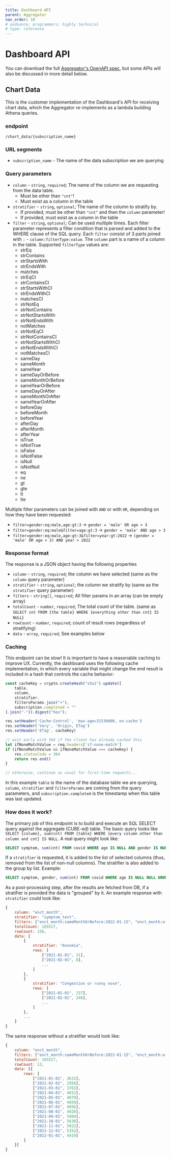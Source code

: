 ```yaml
---
title: Dashboard API
parent: Aggregator
nav_order: 10
# audience: programmers; highly technical
# type: reference
---
```


# Dashboard API

You can download the full [Aggregator's OpenAPI spec](dashboard_api.prod.yaml),
but some APIs will also be discussed in more detail below.

## Chart Data

This is the customer implementation of the Dashboard's API for receiving chart data,
which the Aggregator re-implements as a lambda building Athena queries.

### endpoint
`/chart_data/{subscription_name}`

### URL segments
- `subscription_name` - The name of the data subscription we are querying

### Query parameters
- `column` - `string`, `required`; The name of the column we are requesting from the data table.
    - Must be other than `"cnt"`!
    - Must exist as a column in the table
- `stratifier` - `string`, `optional`; The name of the column to stratify by.
    - If provided, must be other than `"cnt"` and then the `column` parameter!
    - If provided, must exist as a column in the table
- `filter` - `string`, `optional`; Can be used multiple times. Each filter parameter represents a filter condition that is parsed and added to the WHERE clause of the SQL query. Each `filter` consist of 3 parts joined with `:` - `column:filterType:value`. The `column` part is a name of a column in the table. Supported `filterType` values are:
    - strEq
    - strContains
    - strStartsWith
    - strEndsWith
    - matches
    - strEqCI
    - strContainsCI
    - strStartsWithCI
    - strEndsWithCI
    - matchesCI
    - strNotEq
    - strNotContains
    - strNotStartsWith
    - strNotEndsWith
    - notMatches
    - strNotEqCI
    - strNotContainsCI
    - strNotStartsWithCI
    - strNotEndsWithCI
    - notMatchesCI
    - sameDay
    - sameMonth
    - sameYear
    - sameDayOrBefore
    - sameMonthOrBefore
    - sameYearOrBefore
    - sameDayOrAfter
    - sameMonthOrAfter
    - sameYearOrAfter
    - beforeDay
    - beforeMonth
    - beforeYear
    - afterDay
    - afterMonth
    - afterYear
    - isTrue
    - isNotTrue
    - isFalse
    - isNotFalse
    - isNull
    - isNotNull
    - eq
    - ne
    - gt
    - gte
    - lt
    - lte

Multiple filter parameters can be joined with `AND` or with `OR`, depending on how they have been requested:

- `filter=gender:eq:male,age:gt:3` -> `gender = 'male' OR age > 3`
- `filter=gender:eq:male&filter=age:gt:3` -> `gender = 'male' AND age > 3`
- `filter=gender:eq:male,age:gt:3&filter=year:gt:2022` -> `(gender = 'male' OR age > 3) AND year > 2022`


### Response format
The response is a JSON object having the following properties

- `column`     - `string`, `required`; the column we have selected (same as the `column` query parameter) 
- `stratifier` - `string`, `optional`; the column we stratify by (same as the `stratifier` query parameter) 
- `filters`    - `string[]`, `required`; All filter params in an array (can be empty array)
- `totalCount` - `number`, `required`; The total count of the table. (same as `SELECT cnt FROM {the table} WHERE {everything other than cnt} IS NULL`)
- `rowCount`   - `number`, `required`; count of result rows (regardless of stratifying)
- `data`       - `array`, `required`; See examples below

### Caching
This endpoint can be slow! It is important to have a reasonable caching to improve UX. Currently, the dashboard uses the following cache implementation, in which every variable that might change the end result is included in a hash that controls the cache behavior:
```js
const cacheKey = crypto.createHash("sha1").update([
    table,
    column,
    stratifier,
    filtersParams.join("+"),
    subscription.completed + ""
].join("-")).digest("hex");

res.setHeader('Cache-Control', 'max-age=31536000, no-cache')
res.setHeader('Vary', 'Origin, ETag')
res.setHeader('ETag', cacheKey)

// exit early with 304 if the client has already cached this
let ifNoneMatchValue = req.headers['if-none-match']
if (ifNoneMatchValue && ifNoneMatchValue === cacheKey) {
    res.statusCode = 304
    return res.end()
}

// otherwise, continue as usual for first-time requests...
```

In this example `table` is the name of the database table we are querying, `column`, `stratifier` and `filtersParams` are coming from the query parameters, and `subscription.completed` is the timestamp when
this table was last updated.

### How does it work?
The primary job of this endpoint is to build and execute an SQL SELECT query against the aggregate (CUBE-ed) table.
The basic query looks like `SELECT {column}, sum(cnt) FROM {table} WHERE {every column other than column and cnt} IS NULL`. A real query might look like:
```sql
SELECT symptom, sum(cnt) FROM covid WHERE age IS NULL AND gender IS NULL GROUP BY symptom ORDER BY symptom
```

If a `stratifier` is requested, it is added to the list of selected columns (thus, removed from the list of non-null columns). The stratifier is also added to the group by list. Example:
```sql
SELECT symptom, gender, sum(cnt) FROM covid WHERE age IS NULL NULL GROUP BY gender, symptom
```

As a post-processing step, after the results are fetched from DB, if a stratifier is provided the data is "grouped" by it. An example response with `stratifier` could look like:
```js
{ 
    column: "enct_month",
    stratifier: "symptom_text",
    filters: ["enct_month:sameMonthOrBefore:2022-01-15", "enct_month:afterYear:2020-01-01"],
    totalCount: 165527,
    rowCount: 156,
    data: [
        { 
            stratifier: "Anosmia",
            rows: [
                ["2021-01-01", 31],
                ["2021-02-01", 8],
                ...
            ]
        },
        { 
            stratifier: "Congestion or runny nose",
            rows: [
                ["2021-01-01", 237],
                ["2021-02-01", 246],
                ...
            ]
        },
        ...
    ]
}
```

The same response without a stratifier would look like:
```js
{ 
    column: "enct_month",
    filters: ["enct_month:sameMonthOrBefore:2022-01-15", "enct_month:afterYear:2020-01-01"],
    totalCount: 165527,
    rowCount: 13,
    data: [{ 
        rows: [
            ["2021-01-01", 3631],
            ["2021-02-01", 2956],
            ["2021-03-01", 3763],
            ["2021-04-01", 4012],
            ["2021-05-01", 4879],
            ["2021-06-01", 4859],
            ["2021-07-01", 4956],
            ["2021-08-01", 4928],
            ["2021-09-01", 5404],
            ["2021-10-01", 5638],
            ["2021-11-01", 5022],
            ["2021-12-01", 5352],
            ["2022-01-01", 4419]
        ]
    }]
}
```
